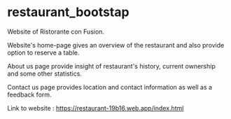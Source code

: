 # restaurant_bootstap
Website of Ristorante con Fusion.

Website's home-page gives an overview of the restaurant and also provide option to reserve a table.

About us page provide insight of restaurant's history, current ownership and some other statistics.

Contact us page provides location and contact information as well as a feedback form.

Link to website : https://restaurant-19b16.web.app/index.html
